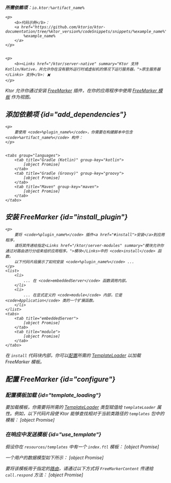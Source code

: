[//]: # (title: FreeMarker)

<show-structure for="chapter" depth="2"/>
<primary-label ref="server-plugin"/>

[freemarker_template_loading]: https://freemarker.apache.org/docs/pgui_config_templateloading.html

<var name="plugin_name" value="FreeMarker"/>
<var name="package_name" value="io.ktor.server.freemarker"/>
<var name="artifact_name" value="ktor-server-freemarker"/>

<tldr>
<p>
<b>所需依赖项</b>：<code>io.ktor:%artifact_name%</code>
</p>
<var name="example_name" value="freemarker"/>

    <p>
        <b>代码示例</b>：
        <a href="https://github.com/ktorio/ktor-documentation/tree/%ktor_version%/codeSnippets/snippets/%example_name%">
            %example_name%
        </a>
    </p>
    

    <p>
        <b><Links href="/ktor/server-native" summary="Ktor 支持 Kotlin/Native，并允许你在没有额外运行时或虚拟机的情况下运行服务器。">原生服务器</Links> 支持</b>: ✖️
    </p>
    
</tldr>

Ktor 允许你通过安装 [FreeMarker](https://api.ktor.io/ktor-server/ktor-server-plugins/ktor-server-freemarker/io.ktor.server.freemarker/-free-marker) 插件，在你的应用程序中使用 [FreeMarker 模板](https://freemarker.apache.org/) 作为视图。

## 添加依赖项 {id="add_dependencies"}

    <p>
        要使用 <code>%plugin_name%</code>，你需要在构建脚本中包含 <code>%artifact_name%</code> 构件：
    </p>
    

    <tabs group="languages">
        <tab title="Gradle (Kotlin)" group-key="kotlin">
            [object Promise]
        </tab>
        <tab title="Gradle (Groovy)" group-key="groovy">
            [object Promise]
        </tab>
        <tab title="Maven" group-key="maven">
            [object Promise]
        </tab>
    </tabs>
    

## 安装 FreeMarker {id="install_plugin"}

    <p>
        要将 <code>%plugin_name%</code> 插件<a href="#install">安装</a>到应用程序，
        请将其传递给指定<Links href="/ktor/server-modules" summary="模块允许你通过对路由进行分组来组织应用程序。">模块</Links>中的 <code>install</code> 函数。
        以下代码片段展示了如何安装 <code>%plugin_name%</code> ...
    </p>
    <list>
        <li>
            ... 在 <code>embeddedServer</code> 函数调用内部。
        </li>
        <li>
            ... 在显式定义的 <code>module</code> 内部，它是 <code>Application</code> 类的一个扩展函数。
        </li>
    </list>
    <tabs>
        <tab title="embeddedServer">
            [object Promise]
        </tab>
        <tab title="module">
            [object Promise]
        </tab>
    </tabs>
    

在 <code>install</code> 代码块内部，你可以[配置](#configure)所需的 [TemplateLoader][freemarker_template_loading] 以加载 FreeMarker 模板。

## 配置 FreeMarker {id="configure"}
### 配置模板加载 {id="template_loading"}
要加载模板，你需要将所需的 [TemplateLoader][freemarker_template_loading] 类型赋值给 <code>templateLoader</code> 属性。例如，以下代码片段使 Ktor 能够查找相对于当前类路径的 <code>templates</code> 包中的模板：
[object Promise]

### 在响应中发送模板 {id="use_template"}
假设你在 <code>resources/templates</code> 中有一个 <code>index.ftl</code> 模板：
[object Promise]

一个用户的数据模型如下所示：
[object Promise]

要将该模板用于指定的[路由](server-routing.md)，请通过以下方式将 <code>FreeMarkerContent</code> 传递给 <code>call.respond</code> 方法：
[object Promise]
